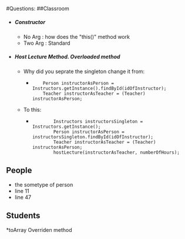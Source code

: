 #Questions: 
##Classroom
* ##### Constructor
    - No Arg : how does the "this()" method work
    - Two Arg : Standard 
* ##### Host Lecture Method. Overloaded method
    - Why did you seprate the singleton change it from:
        *         Person instructorAsPerson = Instructors.getInstance().findById(idOfInstructor);
                  Teacher instructorAsTeacher = (Teacher) instructorAsPerson;
    - To this:
        *             Instructors instructorsSingleton = Instructors.getInstance();
                      Person instructorAsPerson = instructorsSingleton.findById(idOfInstructor);
                      Teacher instructorAsTeacher = (Teacher) instructorAsPerson;
                      hostLecture(instructorAsTeacher, numberOfHours);
##  People
* the sometype of person
* line 11
* line 47

## Students
*toArray Overriden method